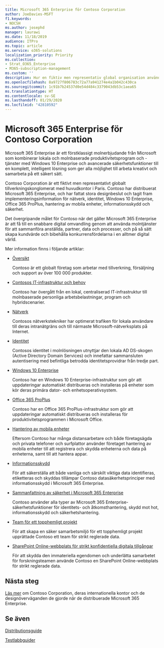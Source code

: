 ```yaml
---
title: Microsoft 365 Enterprise för Contoso Corporation
author: JoeDavies-MSFT
f1.keywords:
- NOCSH
ms.author: josephd
manager: laurawi
ms.date: 11/18/2019
audience: ITPro
ms.topic: article
ms.service: o365-solutions
localization_priority: Priority
ms.collection:
- Strat_O365_Enterprise
- M365-subscription-management
ms.custom: ''
description: Hur en fiktiv men representativ global organisation använder Microsoft 365 Enterprise.
ms.openlocfilehash: 8a9727f806783c72a77a941274e4a1b042c430ca
ms.sourcegitcommit: 1c91b7b24537d0e54d484c3379043db53c1aea65
ms.translationtype: HT
ms.contentlocale: sv-SE
ms.lasthandoff: 01/29/2020
ms.locfileid: "42810592"
---
```

# <a name="microsoft-365-enterprise-for-the-contoso-corporation"></a>Microsoft 365 Enterprise för Contoso Corporation

Microsoft 365 Enterprise är ett förstklassigt molnerbjudande från Microsoft som kombinerar lokala och molnbaserade produktivitetsprogram och -tjänster med Windows 10 Enterprise och avancerade säkerhetsfunktioner till en komplett, intelligent lösning som ger alla möjlighet till arbeta kreativt och samarbeta på ett säkert sätt. 

Contoso Corporation är ett fiktivt men representativt globalt tillverkningskonglomerat med huvudkontor i Paris. Contoso har distribuerat Microsoft 365 Enterprise, och har fattat stora designbeslut och tagit fram implementeringsinformation för nätverk, identitet, Windows 10 Enterprise, Office 365 ProPlus, hantering av mobila enheter, informationsskydd och säkerhet. 

Det övergripande målet för Contoso när det gäller Microsoft 365 Enterprise är att få till en snabbare digital omvandling genom att använda molntjänster för att sammanföra anställda, partner, data och processer, och på så sätt skapa kundvärde och bibehålla konkurrensfördelarna i en alltmer digital värld.

Mer information finns i följande artiklar:

- [Översikt](contoso-overview.md)

  Contoso är ett globalt företag som arbetar med tillverkning, försäljning och support av över 100 000 produkter.

- [Contosos IT-infrastruktur och behov](contoso-infra-needs.md)

  Contoso har övergått från en lokal, centraliserad IT-infrastruktur till molnbaserade personliga arbetsbelastningar, program och hybridscenarier.

- [Nätverk](contoso-networking.md)

  Contosos nätverkstekniker har optimerat trafiken för lokala användare till deras intranätgräns och till närmaste Microsoft-nätverksplats på Internet.

- [Identitet](contoso-identity.md)

  Contosos identitet i molnlösningen utnyttjar den lokala AD DS-skogen (Active Directory Domain Services) och innefattar sammansluten autentisering med befintliga betrodda identitetsprovidrar från tredje part.

- [Windows 10 Enterprise](contoso-win10.md)

  Contoso har en Windows 10 Enterprise-infrastruktur som gör att uppdateringar automatiskt distribueras och installeras på enheter som kör deras primära dator- och enhetsoperativsystem.

- [Office 365 ProPlus](contoso-o365pp.md)

  Contoso har en Office 365 ProPlus-infrastruktur som gör att uppdateringar automatiskt distribueras och installeras för produktivitetsprogrammen i Microsoft Office.

- [Hantering av mobila enheter](contoso-mdm.md)

  Eftersom Contoso har många distansarbetare och både företagsägda och privata telefoner och surfplattor använder företaget hantering av mobila enheter till att registrera och skydda enheterna och data på enheterna, samt till att hantera appar.

- [Informationsskydd](contoso-info-protect.md)

  För att säkerställa att både vanliga och särskilt viktiga data identifieras, etiketteras och skyddas tillämpar Contoso datasäkerhetsprinciper med informationsskydd i Microsoft 365 Enterprise.

- [Sammanfattning av säkerhet i Microsoft 365 Enterprise](contoso-security-summary.md)

  Contoso använder alla typer av Microsoft 365 Enterprise-säkerhetsfunktioner för identitets- och åtkomsthantering, skydd mot hot, informationsskydd och säkerhetshantering.

- [Team för ett topphemligt projekt](contoso-team-for-top-secret-project.md)

  För att skapa en säker samarbetsmiljö för ett topphemligt projekt upprättade Contoso ett team för strikt reglerade data.

- [SharePoint Online-webbplats för strikt konfidentiella digitala tillgångar](contoso-sharepoint-online-site-for-highly-confidential-assets.md)

  För att skydda den immateriella egendomen och underlätta samarbetet för forskningsteamen använde Contoso en SharePoint Online-webbplats för strikt reglerade data.


## <a name="next-step"></a>Nästa steg

[Läs mer](contoso-overview.md) om Contoso Corporation, deras internationella kontor och de designöverväganden de gjorde när de distribuerade Microsoft 365 Enterprise.


## <a name="see-also"></a>Se även

[Distributionsguide](deploy-microsoft-365-enterprise.md)

[Testlabbguider](m365-enterprise-test-lab-guides.md)


